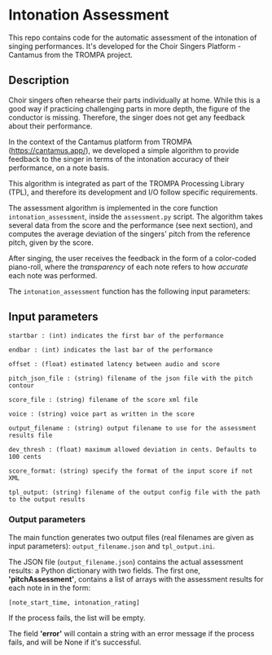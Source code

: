 # Intonation Assessment

This repo contains code for the automatic assessment of the intonation of singing performances.
It's developed for the Choir Singers Platform - Cantamus from the TROMPA project.

## Description 

Choir singers often rehearse their parts individually at home.
While this is a good way if practicing challenging parts in more depth, the figure of the conductor is missing.
Therefore, the singer does not get any feedback about their performance.

In the context of the Cantamus platform from TROMPA (https://cantamus.app/), we developed a simple algorithm
to provide feedback to the singer in terms of the intonation accuracy of their performance, on a note basis.

This algorithm is integrated as part of the TROMPA Processing Library (TPL), and therefore its development and I/O
follow specific requirements.

The assessment algorithm is implemented in the core function `intonation_assessment`, inside the `assessment.py` script.
The algorithm takes several data from the score and the performance (see next section), and computes the average 
deviation of the singers' pitch from the reference pitch, given by the score.

After singing, the user receives the feedback in the form of a color-coded piano-roll, where the _transparency_ of 
each note refers to how _accurate_ each note was performed.

The `intonation_assessment` function has the following input parameters:

## Input parameters

    startbar : (int) indicates the first bar of the performance

    endbar : (int) indicates the last bar of the performance

    offset : (float) estimated latency between audio and score

    pitch_json_file : (string) filename of the json file with the pitch contour

    score_file : (string) filename of the score xml file

    voice : (string) voice part as written in the score

    output_filename : (string) output filename to use for the assessment results file

    dev_thresh : (float) maximum allowed deviation in cents. Defaults to 100 cents
    
    score_format: (string) specify the format of the input score if not XML
    
    tpl_output: (string) filename of the output config file with the path to the output results


### Output parameters

The main function generates two output files (real filenames are given as input parameters): 
`output_filename.json` and `tpl_output.ini`.

The JSON file (`output_filename.json`) contains the actual assessment results: a Python dictionary with two fields.
The first one, **'pitchAssessment'**, contains a list of arrays with the assessment results for each note in
in the form:
```
[note_start_time, intonation_rating]
```
If the process fails, the list will be empty. 

The field **'error'** will contain a string with an error message if the process fails, and will be None if it's successful.
